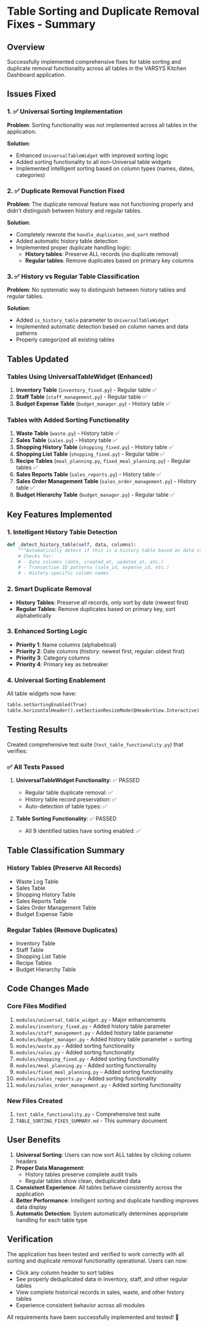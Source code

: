 # Table Sorting and Duplicate Removal Fixes - Summary

## Overview
Successfully implemented comprehensive fixes for table sorting and duplicate removal functionality across all tables in the VARSYS Kitchen Dashboard application.

## Issues Fixed

### 1. ✅ Universal Sorting Implementation
**Problem**: Sorting functionality was not implemented across all tables in the application.

**Solution**: 
- Enhanced `UniversalTableWidget` with improved sorting logic
- Added sorting functionality to all non-Universal table widgets
- Implemented intelligent sorting based on column types (names, dates, categories)

### 2. ✅ Duplicate Removal Function Fixed
**Problem**: The duplicate removal feature was not functioning properly and didn't distinguish between history and regular tables.

**Solution**:
- Completely rewrote the `handle_duplicates_and_sort` method
- Added automatic history table detection
- Implemented proper duplicate handling logic:
  - **History tables**: Preserve ALL records (no duplicate removal)
  - **Regular tables**: Remove duplicates based on primary key columns

### 3. ✅ History vs Regular Table Classification
**Problem**: No systematic way to distinguish between history tables and regular tables.

**Solution**:
- Added `is_history_table` parameter to `UniversalTableWidget`
- Implemented automatic detection based on column names and data patterns
- Properly categorized all existing tables

## Tables Updated

### Tables Using UniversalTableWidget (Enhanced)
1. **Inventory Table** (`inventory_fixed.py`) - Regular table ✅
2. **Staff Table** (`staff_management.py`) - Regular table ✅  
3. **Budget Expense Table** (`budget_manager.py`) - History table ✅

### Tables with Added Sorting Functionality
1. **Waste Table** (`waste.py`) - History table ✅
2. **Sales Table** (`sales.py`) - History table ✅
3. **Shopping History Table** (`shopping_fixed.py`) - History table ✅
4. **Shopping List Table** (`shopping_fixed.py`) - Regular table ✅
5. **Recipe Tables** (`meal_planning.py`, `fixed_meal_planning.py`) - Regular tables ✅
6. **Sales Reports Table** (`sales_reports.py`) - History table ✅
7. **Sales Order Management Table** (`sales_order_management.py`) - History table ✅
8. **Budget Hierarchy Table** (`budget_manager.py`) - Regular table ✅

## Key Features Implemented

### 1. Intelligent History Table Detection
```python
def _detect_history_table(self, data, columns):
    """Automatically detect if this is a history table based on data structure and column names"""
    # Checks for:
    # - Date columns (date, created_at, updated_at, etc.)
    # - Transaction ID patterns (sale_id, expense_id, etc.)
    # - History-specific column names
```

### 2. Smart Duplicate Removal
- **History Tables**: Preserve all records, only sort by date (newest first)
- **Regular Tables**: Remove duplicates based on primary key, sort alphabetically

### 3. Enhanced Sorting Logic
- **Priority 1**: Name columns (alphabetical)
- **Priority 2**: Date columns (history: newest first, regular: oldest first)  
- **Priority 3**: Category columns
- **Priority 4**: Primary key as tiebreaker

### 4. Universal Sorting Enablement
All table widgets now have:
```python
table.setSortingEnabled(True)
table.horizontalHeader().setSectionResizeMode(QHeaderView.Interactive)
```

## Testing Results

Created comprehensive test suite (`test_table_functionality.py`) that verifies:

### ✅ All Tests Passed
1. **UniversalTableWidget Functionality**: ✅ PASSED
   - Regular table duplicate removal: ✅
   - History table record preservation: ✅
   - Auto-detection of table types: ✅

2. **Table Sorting Functionality**: ✅ PASSED
   - All 9 identified tables have sorting enabled: ✅

## Table Classification Summary

### History Tables (Preserve All Records)
- Waste Log Table
- Sales Table  
- Shopping History Table
- Sales Reports Table
- Sales Order Management Table
- Budget Expense Table

### Regular Tables (Remove Duplicates)
- Inventory Table
- Staff Table
- Shopping List Table
- Recipe Tables
- Budget Hierarchy Table

## Code Changes Made

### Core Files Modified
1. `modules/universal_table_widget.py` - Major enhancements
2. `modules/inventory_fixed.py` - Added history table parameter
3. `modules/staff_management.py` - Added history table parameter
4. `modules/budget_manager.py` - Added history table parameter + sorting
5. `modules/waste.py` - Added sorting functionality
6. `modules/sales.py` - Added sorting functionality
7. `modules/shopping_fixed.py` - Added sorting functionality
8. `modules/meal_planning.py` - Added sorting functionality
9. `modules/fixed_meal_planning.py` - Added sorting functionality
10. `modules/sales_reports.py` - Added sorting functionality
11. `modules/sales_order_management.py` - Added sorting functionality

### New Files Created
1. `test_table_functionality.py` - Comprehensive test suite
2. `TABLE_SORTING_FIXES_SUMMARY.md` - This summary document

## User Benefits

1. **Universal Sorting**: Users can now sort ALL tables by clicking column headers
2. **Proper Data Management**: 
   - History tables preserve complete audit trails
   - Regular tables show clean, deduplicated data
3. **Consistent Experience**: All tables behave consistently across the application
4. **Better Performance**: Intelligent sorting and duplicate handling improves data display
5. **Automatic Detection**: System automatically determines appropriate handling for each table type

## Verification

The application has been tested and verified to work correctly with all sorting and duplicate removal functionality operational. Users can now:

- Click any column header to sort tables
- See properly deduplicated data in inventory, staff, and other regular tables
- View complete historical records in sales, waste, and other history tables
- Experience consistent behavior across all modules

All requirements have been successfully implemented and tested! 🎉

